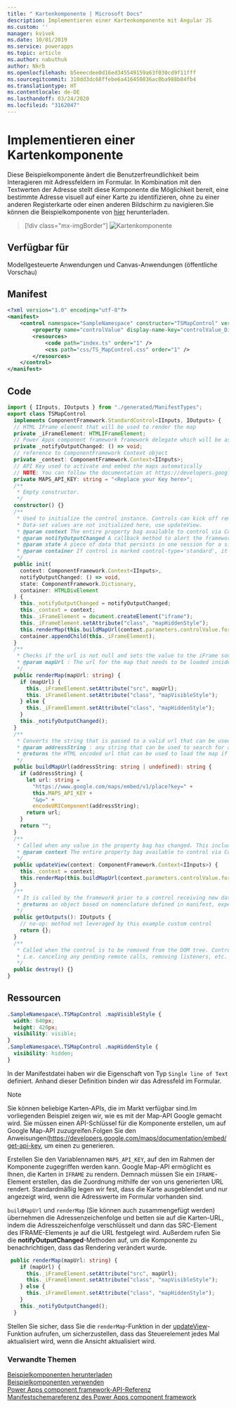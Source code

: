 ```yaml
---
title: " Kartenkomponente | Microsoft Docs"
description: Implementieren einer Kartenkomponente mit Angular JS
ms.custom: ''
manager: kvivek
ms.date: 10/01/2019
ms.service: powerapps
ms.topic: article
ms.author: nabuthuk
author: Nkrb
ms.openlocfilehash: b5eeecdee0d16ed345549159a63f030cd9f11fff
ms.sourcegitcommit: 310dd3dc68ffebe6a416450836ac0ba988b84fb4
ms.translationtype: HT
ms.contentlocale: de-DE
ms.lasthandoff: 03/24/2020
ms.locfileid: "3162047"
---
```

# <a name="implementing-map-component"></a>Implementieren einer Kartenkomponente

Diese Beispielkomponente ändert die Benutzerfreundlichkeit beim Interagieren mit Adressfeldern im Formular. In Kombination mit den Textwerten der Adresse stellt diese Komponente die Möglichkeit bereit, eine bestimmte Adresse visuell auf einer Karte zu identifizieren, ohne zu einer anderen Registerkarte oder einen anderen Bildschirm zu navigieren.Sie können die Beispielkomponente von [hier](https://github.com/microsoft/PowerApps-Samples/tree/master/component-framework/TS_MapControl) herunterladen.

> [!div class="mx-imgBorder"]
> ![Kartenkomponente](../media/map-control.png "Kartenkomponente")

## <a name="available-for"></a>Verfügbar für 

Modellgesteuerte Anwendungen und Canvas-Anwendungen (öffentliche Vorschau) 

## <a name="manifest"></a>Manifest

```xml
<?xml version="1.0" encoding="utf-8"?>
<manifest>
    <control namespace="SampleNamespace" constructor="TSMapControl" version="1.0.0" display-name-key="TS_MapControl_Display_Key" description-key="TS_MapControl_Desc_Key" control-type="standard">
        <property name="controlValue" display-name-key="controlValue_Display_Key" description-key="controlValue_Desc_Key" of-type="SingleLine.Text" usage="bound" required="true" />
        <resources>
            <code path="index.ts" order="1" />
            <css path="css/TS_MapControl.css" order="1" />
        </resources>
    </control>
</manifest>
```

## <a name="code"></a>Code 

```TypeScript
import { IInputs, IOutputs } from "./generated/ManifestTypes";
export class TSMapControl
  implements ComponentFramework.StandardControl<IInputs, IOutputs> {
  // HTML IFrame element that will be used to render the map
  private _iFrameElement: HTMLIFrameElement;
  // Power Apps component framework framework delegate which will be assigned to this object which would be called whenever an update happens.
  private _notifyOutputChanged: () => void;
  // reference to ComponentFramework Context object
  private _context: ComponentFramework.Context<IInputs>;
  // API Key used to activate and embed the maps automatically
  // NOTE: You can follow the documentation at https://developers.google.com/maps/documentation/embed/get-api-key to generate your own API Key
  private MAPS_API_KEY: string = "<Replace your Key here>";
  /**
   * Empty constructor.
   */
  constructor() {}
  /**
   * Used to initialize the control instance. Controls can kick off remote server calls and other initialization actions here.
   * Data-set values are not initialized here, use updateView.
   * @param context The entire property bag available to control via Context Object; It contains values as set up by the customizer mapped to property names defined in the manifest, as well as utility functions.
   * @param notifyOutputChanged A callback method to alert the framework that the control has new outputs ready to be retrieved asynchronously.
   * @param state A piece of data that persists in one session for a single user. Can be set at any point in a controls life cycle by calling 'setControlState' in the Mode interface.
   * @param container If control is marked control-type='standard', it receives an empty div element within which it can render its content.
   */
  public init(
    context: ComponentFramework.Context<IInputs>,
    notifyOutputChanged: () => void,
    state: ComponentFramework.Dictionary,
    container: HTMLDivElement
  ) {
    this._notifyOutputChanged = notifyOutputChanged;
    this._context = context;
    this._iFrameElement = document.createElement("iframe");
    this._iFrameElement.setAttribute("class", "mapHiddenStyle");
    this.renderMap(this.buildMapUrl(context.parameters.controlValue.formatted));
    container.appendChild(this._iFrameElement);
  }
  /**
   * Checks if the url is not null and sets the value to the iFrame source to be loaded inside it and then notifies the ComponentFramework that the output has changed
   * @param mapUrl : The url for the map that needs to be loaded inside the iFrame.
   */
  public renderMap(mapUrl: string) {
    if (mapUrl) {
      this._iFrameElement.setAttribute("src", mapUrl);
      this._iFrameElement.setAttribute("class", "mapVisibleStyle");
    } else {
      this._iFrameElement.setAttribute("class", "mapHiddenStyle");
    }
    this._notifyOutputChanged();
  }
  /**
   * Converts the string that is passed to a valid url that can be used to render the map for the location
   * @param addressString : any string that can be used to search for a location in maps
   * @returns the HTML encoded url that can be used to load the map if the addressString is non empty string
   */
  public buildMapUrl(addressString: string | undefined): string {
    if (addressString) {
      let url: string =
        "https://www.google.com/maps/embed/v1/place?key=" +
        this.MAPS_API_KEY +
        "&q=" +
        encodeURIComponent(addressString);
      return url;
    }
    return "";
  }
  /**
   * Called when any value in the property bag has changed. This includes field values, data-sets, global values such as container height and width, offline status, control metadata values such as label, visible, etc.
   * @param context The entire property bag available to control via Context Object; It contains values as set up by the customizer mapped to names defined in the manifest, as well as utility functions
   */
  public updateView(context: ComponentFramework.Context<IInputs>) {
    this._context = context;
    this.renderMap(this.buildMapUrl(context.parameters.controlValue.formatted));
  }
  /**
   * It is called by the framework prior to a control receiving new data.
   * @returns an object based on nomenclature defined in manifest, expecting object[s] for property marked as “bound” or “output”
   */
  public getOutputs(): IOutputs {
    // no-op: method not leveraged by this example custom control
    return {};
  }
  /**
   * Called when the control is to be removed from the DOM tree. Controls should use this call for cleanup.
   * i.e. canceling any pending remote calls, removing listeners, etc.
   */
  public destroy() {}
}
```

## <a name="resources"></a>Ressourcen

```css
.SampleNamespace\.TSMapControl .mapVisibleStyle {
  width: 640px;
  height: 420px;
  visibility: visible;
}
.SampleNamespace\.TSMapControl .mapHiddenStyle {
  visibility: hidden;
}
```

In der Manifestdatei haben wir die Eigenschaft von Typ `Single line of Text` definiert. Anhand dieser Definition binden wir das Adressfeld im Formular.  

> [!NOTE]
> Sie können beliebige Karten-APIs, die im Markt verfügbar sind.Im vorliegenden Beispiel zeigen wir, wie es mit der Map-API Google gemacht wird. Sie müssen einen API-Schlüssel für die Komponente erstellen, um auf Google Map-API zuzugreifen.Folgen Sie den Anweisungen(https://developers.google.com/maps/documentation/embed/get-api-key, um einen zu generieren.

Erstellen Sie den Variablennamen `MAPS_API_KEY`, auf den im Rahmen der Komponente zugegriffen werden kann.
Google Map-API ermöglicht es Ihnen, die Karten in `IFRAME` zu rendern. Demnach müssen Sie ein `IFRAME`-Element erstellen, das die Zuordnung mithilfe der von uns generierten URL rendert. Standardmäßig legen wir fest, dass die Karte ausgeblendet und nur angezeigt wird, wenn die Adresswerte im Formular vorhanden sind.

`buildMapUrl` und `renderMap` (Sie können auch zusammengefügt werden) übernehmen die Adressenzeichenfolge und betten sie auf die Karten-URL, indem die Adresszeichenfolge verschlüsselt und dann das SRC-Element des IFRAME-Elements je auf die URL festgelegt wird. Außerdem rufen Sie die **notifyOutputChanged**-Methoden auf, um die Komponente zu benachrichtigen, dass das Rendering verändert wurde. 
 
```TypeScript
 public renderMap(mapUrl: string) {
    if (mapUrl) {
      this._iFrameElement.setAttribute("src", mapUrl);
      this._iFrameElement.setAttribute("class", "mapVisibleStyle");
    } else {
      this._iFrameElement.setAttribute("class", "mapHiddenStyle");
    }
    this._notifyOutputChanged();
  }
```

Stellen Sie sicher, dass Sie die `renderMap`-Funktion in der [updateView](../reference/control/updateview.md)-Funktion aufrufen, um sicherzustellen, dass das Steuerelement jedes Mal aktualisiert wird, wenn die Ansicht aktualisiert wird. 

### <a name="related-topics"></a>Verwandte Themen

[Beispielkomponenten herunterladen](https://github.com/microsoft/PowerApps-Samples/tree/master/component-framework)<br/>
[Beispielkomponenten verwenden](../use-sample-components.md)<br/>
[Power Apps component framework-API-Referenz](../reference/index.md)<br/>
[Manifestschemareferenz des Power Apps component framework](../manifest-schema-reference/index.md)